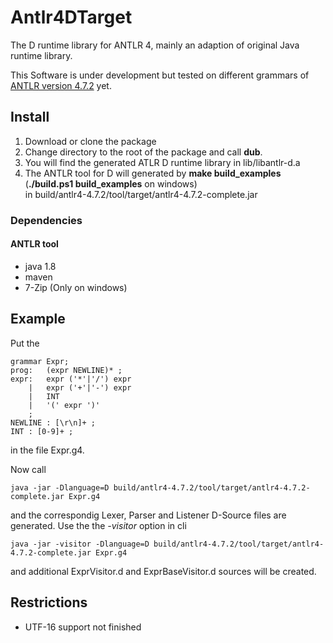 # Antlr4DTarget
The D runtime library for ANTLR 4, mainly an adaption of original Java runtime library.

This Software is under development but tested on different grammars of [ANTLR
version 4.7.2](http://www.antlr.org/) yet.
## Install
1. Download or clone the package
2. Change directory to the root of the package and call __dub__.
3. You will find the generated ATLR D runtime library in lib/libantlr-d.a
4. The ANTLR tool for D will generated by __make build_examples__ (__./build.ps1 build_examples__ on windows)  
   in build/antlr4-4.7.2/tool/target/antlr4-4.7.2-complete.jar
### Dependencies
#### ANTLR tool
- java 1.8
- maven
- 7-Zip (Only on windows)
## Example
Put the

    grammar Expr;
    prog:	(expr NEWLINE)* ;
    expr:	expr ('*'|'/') expr
        |	expr ('+'|'-') expr
        |	INT
        |	'(' expr ')'
        ;
    NEWLINE : [\r\n]+ ;
    INT : [0-9]+ ;

in the file Expr.g4.

Now call

    java -jar -Dlanguage=D build/antlr4-4.7.2/tool/target/antlr4-4.7.2-complete.jar Expr.g4

and the correspondig Lexer, Parser and Listener D-Source files are generated. Use the
the _-visitor_ option in cli

    java -jar -visitor -Dlanguage=D build/antlr4-4.7.2/tool/target/antlr4-4.7.2-complete.jar Expr.g4

and additional ExprVisitor.d and ExprBaseVisitor.d sources will be created.


## Restrictions
- UTF-16 support not finished
